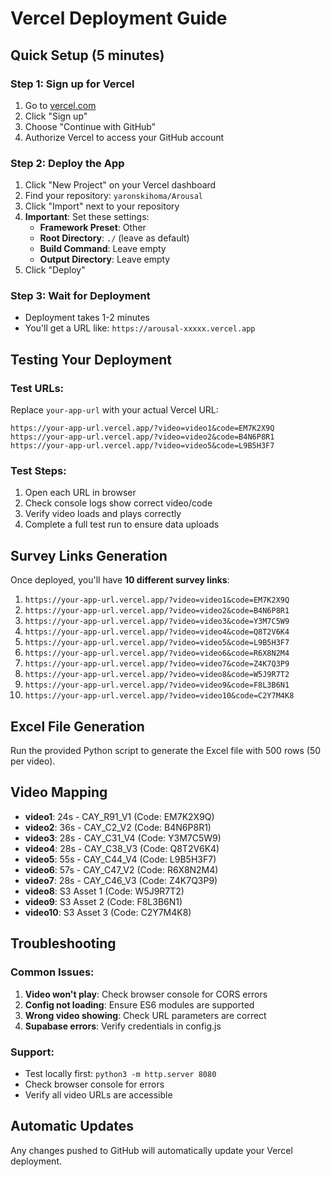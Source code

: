 # Vercel Deployment Guide

## Quick Setup (5 minutes)

### Step 1: Sign up for Vercel
1. Go to [vercel.com](https://vercel.com)
2. Click "Sign up"
3. Choose "Continue with GitHub"
4. Authorize Vercel to access your GitHub account

### Step 2: Deploy the App
1. Click "New Project" on your Vercel dashboard
2. Find your repository: `yaronskihoma/Arousal`
3. Click "Import" next to your repository
4. **Important**: Set these settings:
   - **Framework Preset**: Other
   - **Root Directory**: `./` (leave as default)
   - **Build Command**: Leave empty
   - **Output Directory**: Leave empty
5. Click "Deploy"

### Step 3: Wait for Deployment
- Deployment takes 1-2 minutes
- You'll get a URL like: `https://arousal-xxxxx.vercel.app`

## Testing Your Deployment

### Test URLs:
Replace `your-app-url` with your actual Vercel URL:

```
https://your-app-url.vercel.app/?video=video1&code=EM7K2X9Q
https://your-app-url.vercel.app/?video=video2&code=B4N6P8R1
https://your-app-url.vercel.app/?video=video5&code=L9B5H3F7
```

### Test Steps:
1. Open each URL in browser
2. Check console logs show correct video/code
3. Verify video loads and plays correctly
4. Complete a full test run to ensure data uploads

## Survey Links Generation

Once deployed, you'll have **10 different survey links**:

1. `https://your-app-url.vercel.app/?video=video1&code=EM7K2X9Q`
2. `https://your-app-url.vercel.app/?video=video2&code=B4N6P8R1`
3. `https://your-app-url.vercel.app/?video=video3&code=Y3M7C5W9`
4. `https://your-app-url.vercel.app/?video=video4&code=Q8T2V6K4`
5. `https://your-app-url.vercel.app/?video=video5&code=L9B5H3F7`
6. `https://your-app-url.vercel.app/?video=video6&code=R6X8N2M4`
7. `https://your-app-url.vercel.app/?video=video7&code=Z4K7Q3P9`
8. `https://your-app-url.vercel.app/?video=video8&code=W5J9R7T2`
9. `https://your-app-url.vercel.app/?video=video9&code=F8L3B6N1`
10. `https://your-app-url.vercel.app/?video=video10&code=C2Y7M4K8`

## Excel File Generation

Run the provided Python script to generate the Excel file with 500 rows (50 per video).

## Video Mapping

- **video1**: 24s - CAY_R91_V1 (Code: EM7K2X9Q)
- **video2**: 36s - CAY_C2_V2 (Code: B4N6P8R1)
- **video3**: 28s - CAY_C31_V4 (Code: Y3M7C5W9)
- **video4**: 28s - CAY_C38_V3 (Code: Q8T2V6K4)
- **video5**: 55s - CAY_C44_V4 (Code: L9B5H3F7)
- **video6**: 57s - CAY_C47_V2 (Code: R6X8N2M4)
- **video7**: 28s - CAY_C46_V3 (Code: Z4K7Q3P9)
- **video8**: S3 Asset 1 (Code: W5J9R7T2)
- **video9**: S3 Asset 2 (Code: F8L3B6N1)
- **video10**: S3 Asset 3 (Code: C2Y7M4K8)

## Troubleshooting

### Common Issues:
1. **Video won't play**: Check browser console for CORS errors
2. **Config not loading**: Ensure ES6 modules are supported
3. **Wrong video showing**: Check URL parameters are correct
4. **Supabase errors**: Verify credentials in config.js

### Support:
- Test locally first: `python3 -m http.server 8080`
- Check browser console for errors
- Verify all video URLs are accessible

## Automatic Updates

Any changes pushed to GitHub will automatically update your Vercel deployment. 